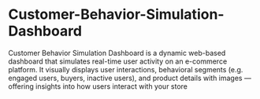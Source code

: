 # Customer-Behavior-Simulation-Dashboard
Customer Behavior Simulation Dashboard is a dynamic web-based dashboard that simulates real-time user activity on an e-commerce platform. It visually displays user interactions, behavioral segments (e.g. engaged users, buyers, inactive users), and product details with images — offering insights into how users interact with your store
